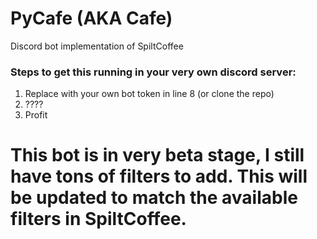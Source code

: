 # PyCafe (AKA Cafe)
Discord bot implementation of SpiltCoffee

### Steps to get this running in your very own discord server:
1. Replace with your own bot token in line 8 (or clone the repo)
2. ????
3. Profit

# This bot is in very beta stage, I still have tons of filters to add. This will be updated to match the available filters in SpiltCoffee.
